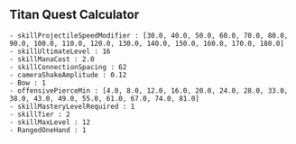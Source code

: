 ## Titan Quest Calculator

    - skillProjectileSpeedModifier : [30.0, 40.0, 50.0, 60.0, 70.0, 80.0, 90.0, 100.0, 110.0, 120.0, 130.0, 140.0, 150.0, 160.0, 170.0, 180.0]
    - skillUltimateLevel : 16
    - skillManaCost : 2.0
    - skillConnectionSpacing : 62
    - cameraShakeAmplitude : 0.12
    - Bow : 1
    - offensivePierceMin : [4.0, 8.0, 12.0, 16.0, 20.0, 24.0, 28.0, 33.0, 38.0, 43.0, 49.0, 55.0, 61.0, 67.0, 74.0, 81.0]
    - skillMasteryLevelRequired : 1
    - skillTier : 2
    - skillMaxLevel : 12
    - RangedOneHand : 1
